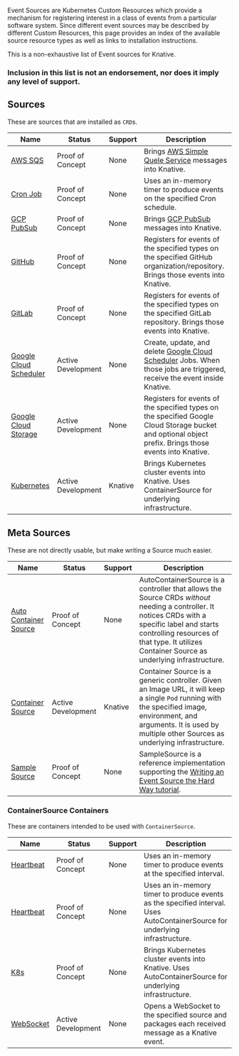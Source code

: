 <!--
This is a generated file and should not be changed manually. All changes should follow the
procedure:

1. Update the information in [`sources.yaml`](sources.yaml).

2. Run the generator tool:
    ```shell
    go run eventing/sources/generator/main.go
    ```
-->

Event Sources are Kubernetes Custom Resources which provide a mechanism for registering interest in
a class of events from a particular software system. Since different event sources may be described
by different Custom Resources, this page provides an index of the available source resource types as
well as links to installation instructions.

This is a non-exhaustive list of Event sources for Knative.


### Inclusion in this list is not an endorsement, nor does it imply any level of support.


## Sources

These are sources that are installed as `CRD`s.

Name | Status | Support | Description
--- | --- | --- | ---
[AWS SQS](https://github.com/knative/eventing-sources/blob/master/pkg/apis/sources/v1alpha1/aws_sqs_types.go) | Proof of Concept | None | Brings [AWS Simple Quele Service](https://aws.amazon.com/sqs/) messages into Knative.
[Cron Job](https://github.com/knative/eventing-sources/blob/master/pkg/apis/sources/v1alpha1/cron_job_types.go) | Proof of Concept | None | Uses an in-memory timer to produce events on the specified Cron schedule.
[GCP PubSub](https://github.com/knative/eventing-sources/blob/master/contrib/gcppubsub/pkg/apis/sources/v1alpha1/gcp_pubsub_types.go) | Proof of Concept | None | Brings [GCP PubSub](https://cloud.google.com/pubsub/) messages into Knative.
[GitHub](https://github.com/knative/eventing-sources/blob/master/pkg/apis/sources/v1alpha1/githubsource_types.go) | Proof of Concept | None | Registers for events of the specified types on the specified GitHub organization/repository. Brings those events into Knative.
[GitLab](https://gitlab.com/triggermesh/gitlabsource) | Proof of Concept | None | Registers for events of the specified types on the specified GitLab repository. Brings those events into Knative.
[Google Cloud Scheduler](https://github.com/vaikas-google/csr) | Active Development | None | Create, update, and delete [Google Cloud Scheduler](https://cloud.google.com/scheduler/) Jobs. When those jobs are triggered, receive the event inside Knative.
[Google Cloud Storage](https://github.com/vaikas-google/gcs) | Active Development | None | Registers for events of the specified types on the specified Google Cloud Storage bucket and optional object prefix. Brings those events into Knative.
[Kubernetes](https://github.com/knative/eventing-sources/blob/master/pkg/apis/sources/v1alpha1/kuberneteseventsource_types.go) | Active Development | Knative | Brings Kubernetes cluster events into Knative. Uses ContainerSource for underlying infrastructure.



## Meta Sources

These are not directly usable, but make writing a Source much easier.

Name | Status | Support | Description
--- | --- | --- | ---
[Auto Container Source](https://github.com/Harwayne/auto-container-source) | Proof of Concept | None | AutoContainerSource is a controller that allows the Source CRDs _without_ needing a controller. It notices CRDs with a specific label and starts controlling resources of that type. It utilizes Container Source as underlying infrastructure.
[Container Source](https://github.com/knative/eventing-sources/blob/master/pkg/apis/sources/v1alpha1/containersource_types.go) | Active Development | Knative | Container Source is a generic controller. Given an Image URL, it will keep a single `Pod` running with the specified image, environment, and arguments. It is used by multiple other Sources as underlying infrastructure.
[Sample Source](https://github.com/grantr/sample-source) | Proof of Concept | None | SampleSource is a reference implementation supporting the [Writing an Event Source the Hard Way tutorial](../samples/writing-a-source).



### ContainerSource Containers

These are containers intended to be used with `ContainerSource`.

Name | Status | Support | Description
--- | --- | --- | ---
[Heartbeat](https://github.com/knative/eventing-sources/tree/master/cmd/heartbeats) | Proof of Concept | None | Uses an in-memory timer to produce events at the specified interval.
[Heartbeat](https://github.com/Harwayne/auto-container-source/tree/master/heartbeat-source) | Proof of Concept | None | Uses an in-memory timer to produce events as the specified interval. Uses AutoContainerSource for underlying infrastructure.
[K8s](https://github.com/Harwayne/auto-container-source/tree/master/k8s-event-source) | Proof of Concept | None | Brings Kubernetes cluster events into Knative. Uses AutoContainerSource for underlying infrastructure.
[WebSocket](https://github.com/knative/eventing-sources/tree/master/cmd/websocketsource) | Active Development | None | Opens a WebSocket to the specified source and packages each received message as a Knative event.

